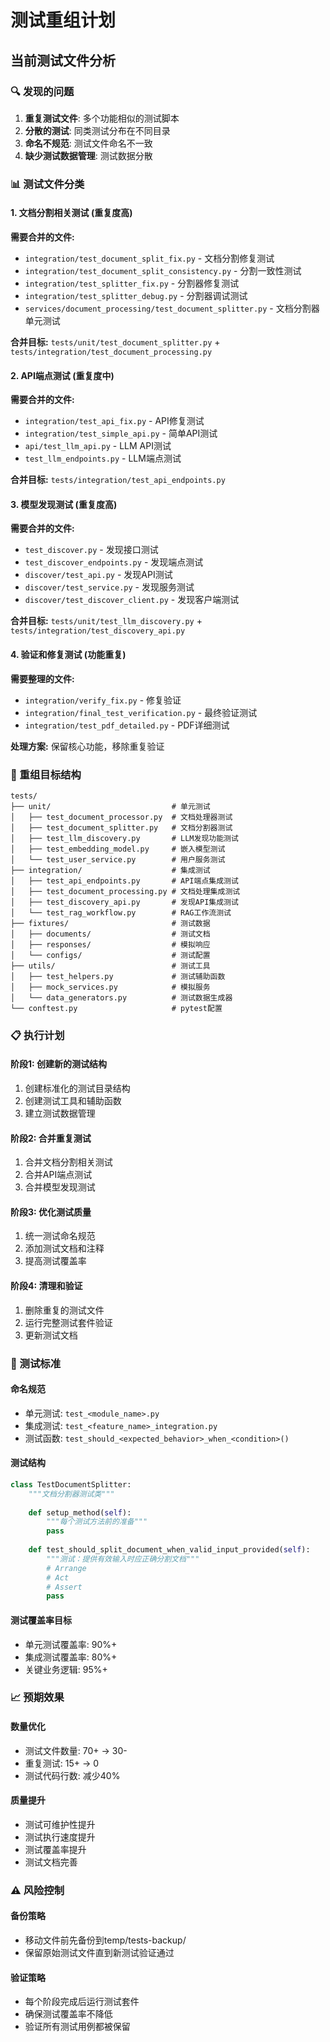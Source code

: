 # 测试重组计划

## 当前测试文件分析

### 🔍 发现的问题
1. **重复测试文件**: 多个功能相似的测试脚本
2. **分散的测试**: 同类测试分布在不同目录
3. **命名不规范**: 测试文件命名不一致
4. **缺少测试数据管理**: 测试数据分散

### 📊 测试文件分类

#### 1. 文档分割相关测试 (重复度高)
**需要合并的文件:**
- `integration/test_document_split_fix.py` - 文档分割修复测试
- `integration/test_document_split_consistency.py` - 分割一致性测试
- `integration/test_splitter_fix.py` - 分割器修复测试
- `integration/test_splitter_debug.py` - 分割器调试测试
- `services/document_processing/test_document_splitter.py` - 文档分割器单元测试

**合并目标:** `tests/unit/test_document_splitter.py` + `tests/integration/test_document_processing.py`

#### 2. API端点测试 (重复度中)
**需要合并的文件:**
- `integration/test_api_fix.py` - API修复测试
- `integration/test_simple_api.py` - 简单API测试
- `api/test_llm_api.py` - LLM API测试
- `test_llm_endpoints.py` - LLM端点测试

**合并目标:** `tests/integration/test_api_endpoints.py`

#### 3. 模型发现测试 (重复度高)
**需要合并的文件:**
- `test_discover.py` - 发现接口测试
- `test_discover_endpoints.py` - 发现端点测试
- `discover/test_api.py` - 发现API测试
- `discover/test_service.py` - 发现服务测试
- `discover/test_discover_client.py` - 发现客户端测试

**合并目标:** `tests/unit/test_llm_discovery.py` + `tests/integration/test_discovery_api.py`

#### 4. 验证和修复测试 (功能重复)
**需要整理的文件:**
- `integration/verify_fix.py` - 修复验证
- `integration/final_test_verification.py` - 最终验证测试
- `integration/test_pdf_detailed.py` - PDF详细测试

**处理方案:** 保留核心功能，移除重复验证

### 🎯 重组目标结构

```
tests/
├── unit/                           # 单元测试
│   ├── test_document_processor.py  # 文档处理器测试
│   ├── test_document_splitter.py   # 文档分割器测试
│   ├── test_llm_discovery.py       # LLM发现功能测试
│   ├── test_embedding_model.py     # 嵌入模型测试
│   └── test_user_service.py        # 用户服务测试
├── integration/                    # 集成测试
│   ├── test_api_endpoints.py       # API端点集成测试
│   ├── test_document_processing.py # 文档处理集成测试
│   ├── test_discovery_api.py       # 发现API集成测试
│   └── test_rag_workflow.py        # RAG工作流测试
├── fixtures/                       # 测试数据
│   ├── documents/                  # 测试文档
│   ├── responses/                  # 模拟响应
│   └── configs/                    # 测试配置
├── utils/                          # 测试工具
│   ├── test_helpers.py             # 测试辅助函数
│   ├── mock_services.py            # 模拟服务
│   └── data_generators.py          # 测试数据生成器
└── conftest.py                     # pytest配置
```

### 📋 执行计划

#### 阶段1: 创建新的测试结构
1. 创建标准化的测试目录结构
2. 创建测试工具和辅助函数
3. 建立测试数据管理

#### 阶段2: 合并重复测试
1. 合并文档分割相关测试
2. 合并API端点测试
3. 合并模型发现测试

#### 阶段3: 优化测试质量
1. 统一测试命名规范
2. 添加测试文档和注释
3. 提高测试覆盖率

#### 阶段4: 清理和验证
1. 删除重复的测试文件
2. 运行完整测试套件验证
3. 更新测试文档

### 🔧 测试标准

#### 命名规范
- 单元测试: `test_<module_name>.py`
- 集成测试: `test_<feature_name>_integration.py`
- 测试函数: `test_should_<expected_behavior>_when_<condition>()`

#### 测试结构
```python
class TestDocumentSplitter:
    """文档分割器测试类"""
    
    def setup_method(self):
        """每个测试方法前的准备"""
        pass
    
    def test_should_split_document_when_valid_input_provided(self):
        """测试：提供有效输入时应正确分割文档"""
        # Arrange
        # Act  
        # Assert
        pass
```

#### 测试覆盖率目标
- 单元测试覆盖率: 90%+
- 集成测试覆盖率: 80%+
- 关键业务逻辑: 95%+

### 📈 预期效果

#### 数量优化
- 测试文件数量: 70+ → 30-
- 重复测试: 15+ → 0
- 测试代码行数: 减少40%

#### 质量提升
- 测试可维护性提升
- 测试执行速度提升
- 测试覆盖率提升
- 测试文档完善

### ⚠️ 风险控制

#### 备份策略
- 移动文件前先备份到temp/tests-backup/
- 保留原始测试文件直到新测试验证通过

#### 验证策略
- 每个阶段完成后运行测试套件
- 确保测试覆盖率不降低
- 验证所有测试用例都被保留
